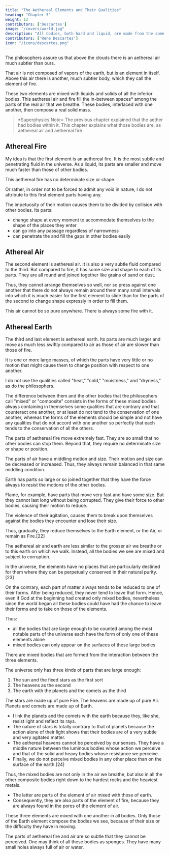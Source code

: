 ```yaml
---
title: "The Aethereal Elements and Their Qualities"
heading: "Chapter 5"
weight: 12
contributors: ['Descartes']
image: "/covers/world.jpg"
description: "All bodies, both hard and liquid, are made from the same matter"
contributors: ['Rene Descartes']
icon: "/icons/descartes.png"
---
```



The philosophers assure us that above the clouds there is an aethereal air much subtler than ours. 

That air is not composed of vapors of the earth, but is an element in itself. Above this air there is another, much subtler body, which they call the element of fire.


These two elements are mixed with liquids and solids of <!-- water and earth in the composition of --> all the inferior bodies. This aethereal air and fire fill the in-between spaces* among the parts of the real air that we breathe. These bodies, interlaced with one another, then compose a real solid mass.

> *Superphysics Note= The previous chapter explained that the aether had bodies within it. This chapter explains what those bodies are, as aethereal air and aethereal fire


<!-- But, in order better to make you understand my thought on this subject, and so that you will not think I want to force you to believe all the philosophers tell us about the elements, I should describe them to you in my fashion. -->


## Athereal Fire

My idea is that the first element is an aethereal fire. It is the most subtle and penetrating fluid in the universe. As a liquid, its parts are smaller and move much faster than those of other bodies. 

This aethereal fire has no determinate size or shape. 

Or rather, in order not to be forced to admit any void in nature, I do not attribute to this first element parts having any.

The impetuosity of their motion causes them to be divided by collision with other bodies. Its parts:
- change shape at every moment to accommodate themselves to the shape of the places they enter
- can go into any passage regardless of narrowness
- can penetrate the and fill the gaps in other bodies easily

<!-- , nor an angle so small, among the parts of other bodies, where the parts of this element do not penetrate without any difficulty and which they do not fill exactly.[20] -->


## Athereal  Air

The second element is aethereal air. It is also a very subtle fluid compared to the third. But compared to fire, it has some size and shape to each of its parts. They are all round and joined together like grains of sand or dust. 

Thus, they cannot arrange themselves so well, nor so press against one another that there do not always remain around them many small intervals into which it is much easier for the first element to slide than for the parts of the second to change shape expressly in order to fill them. 

This air cannot be so pure anywhere. There is always some fire with it.



## Athereal Earth

The third and last element is aethereal earth. Its parts are much larger and move as much less swiftly compared to air as those of air are slower than those of fire. 

It is one or more large masses, of which the parts have very little or no motion that might cause them to change position with respect to one another.

I do not use the qualities called "heat," "cold," "moistness," and "dryness," as do the philosophers. <!-- I shall say to you that these qualities appear to me to be themselves in need of explanation. -->

<!-- not only these four qualities, but also all the others (indeed all the forms of inanimate bodies) can be explained without the need of supposing for that purpose any other thing in their matter than the motion, size, shape, and arrangement of its parts.  -->

<!-- In consequence whereof I shall easily be able to make you understand why I do not accept any other elements than the three I have described.  -->

The difference between them and the other bodies that the philosophers call "mixed" or "composite" consists in the forms of these mixed bodies always containing in themselves some qualities that are contrary and that counteract one another, or at least do not tend to the conservation of one another, whereas the forms of the elements should be simple and not have any qualities that do not accord with one another so perfectly that each tends to the conservation of all the others.

The parts of aethereal fire move extremely fast. They are so small that no other bodies can stop them. Beyond that, they require no determinate size or shape or position. 

The parts of air have a middling motion and size. Their motion and size can be decreased or increased. Thus, they always remain balanced in that same middling condition. 

Earth has parts so large or so joined together that they have the force always to resist the motions of the other bodies.

<!-- Examine as much as you please all the forms that the diverse motions, the diverse shapes and sizes, and the different arrangement of the parts of matter can lend to mixed bodies. I am sure you will find none that does not contain in itself qualities that tend to cause it to change and, in changing, to reduce to one of the forms of the elements. -->

Flame, for example, have parts that move very fast and have some size. But they cannot last long without being corrupted. They give <!-- For either the size of its parts, in giving them --> their force to other bodies, causing their motion to reduce. 

The violence of their agitation, causes them to break upon themselves against the bodies they encounter and lose their size. 

Thus, gradually, they reduce themselves to the Earth element, or the Air, or remain as Fire.[22] 

<!-- Thereby you can see the difference between this flame, or the fire common among us, and the element of fire I have described. You should know also that  -->

The aethereal air and earth are less similar to the grosser air we breathe or to this earth on which we walk. Instead, all the bodies we see are mixed and subject to corruption.

In the universe, the elements have no places that are particularly destined for them where they can be perpetually conserved in their natural purity.[23] 

On the contrary, each part of matter always tends to be reduced to one of their forms. After being reduced, they never tend to leave that form. Hence, even if God at the beginning had created only mixed bodies, nevertheless since the world began all these bodies could have had the chance to leave their forms and to take on those of the elements. 

Thus:
- all the bodies that are large enough to be counted among the most notable parts of the universe each have the form of only one of these elements alone
- mixed bodies can only appear on the surfaces of these large bodies

There are mixed bodies that are formed from <!-- ; for, the elements being of a very contrary nature, it cannot happen that two of --> the interaction between the three elements. <!--  touch one another without acting against each other's surfaces and thus lending the matter there the diverse forms of these mixed bodies. -->

The universe only has three kinds of parts that are large enough:<!-- Apropos of this, if we consider in general all the bodies of which the universe is composed, we will find among them only three sorts that can be called large and be counted among the principal parts, to wit,  -->

1. The sun and the fixed stars as the first sort 
2. The heavens as the second
3. The earth with the planets and the comets as the third

The stars are made up of pure Fire. The heavens are made up of pure Air. Planets and comets are made up of Earth.
- I link the planets and the comets with the earth because they, like she, resist light and reflect its rays. 
- The nature of stars is totally contrary to that of planets because the action alone of their light shows that their bodies are of a very subtle and very agitated matter.
- The aethereal heavens cannot be perceived by our senses. They have a middle nature between the luminous bodies whose action we perceive and that of the solid and heavy bodies whose resistance we perceive.
- Finally, we do not perceive mixed bodies in any other place than on the surface of the earth.[24] 

<!-- And, if we consider that the whole space that contains them (i.e. all that which stretches from the highest clouds to the deepest mines that the greed of man has ever dug out to draw metals from them) is extremely small in comparison with the earth and with the immense expanses of the heavens, we will easily be able to imagine to ourselves that these mixed bodies taken all together are but as a crust engendered on top of the earth by the agitation and mixing of the matter of the heavens surrounding it. -->

Thus, the mixed bodies are not only in the air we breathe, but also in all the other composite bodies right down to the hardest rocks and the heaviest metals. 
- The latter are parts of the element of air mixed with those of earth. 
- Consequently, they are also parts of the element of fire, because they are always found in the pores of the element of air.

These three elements are mixed with one another in all bodies. Only those of the Earth element compose the bodies we see, because of their size or the difficulty they have in moving.

<!-- which () can be referred to the third element compose all the bodies we see about us.  -->

The parts of aethereal fire and air are so subtle that they cannot be perceived. One may think of all these bodies as sponges. They have many small holes always full of air or water. <!--  one nonetheless does not think that these liquids enter into its composition -->

<!-- Many other things remain for me to explain here, and I would myself be happy to add here several arguments to make my opinions more plausible. In order, however, to make the length of this discourse less boring for you, I want to wrap part of it in the cloak of a fable, in the course of which I hope that the truth will not fail to appear sufficiently and that it will be no less agreeable to see than if I were to set it forth wholly naked.
 -->